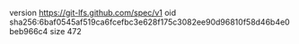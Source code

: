 version https://git-lfs.github.com/spec/v1
oid sha256:6baf0545af519ca6fcefbc3e628f175c3082ee90d96810f58d46b4e0beb966c4
size 472
